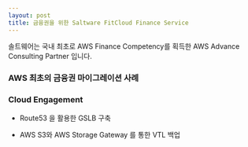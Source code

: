 ```yaml
---
layout: post
title: 금융권을 위한 Saltware FitCloud Finance Service
---
```


솔트웨어는 국내 최초로 AWS Finance Competency를 획득한 AWS Advance Consulting Partner 입니다.

### AWS 최초의 금융권 마이그레이션 사례

### Cloud Engagement 
- Route53 을 활용한 GSLB 구축

- AWS S3와 AWS Storage Gateway 를 통한 VTL 백업
